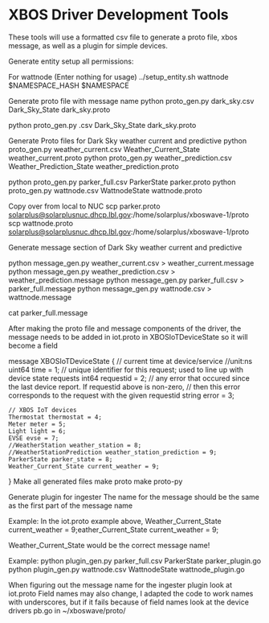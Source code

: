 # XBOS Driver Development Tools

These tools will use a formatted csv file to generate a proto file, xbos message, as well as a plugin for simple devices.

Generate entity setup all permissions:

For wattnode
(Enter nothing for usage)
../setup_entity.sh wattnode $NAMESPACE_HASH $NAMESPACE


Generate proto file with message name
python proto_gen.py dark_sky.csv Dark_Sky_State dark_sky.proto

python proto_gen.py .csv Dark_Sky_State dark_sky.proto

Generate Proto files for Dark Sky weather current and predictive
python proto_gen.py weather_current.csv Weather_Current_State weather_current.proto
python proto_gen.py weather_prediction.csv Weather_Prediction_State weather_prediction.proto

python proto_gen.py parker_full.csv ParkerState parker.proto
python proto_gen.py wattnode.csv WattnodeState wattnode.proto

Copy over from local to NUC
scp parker.proto solarplus@solarplusnuc.dhcp.lbl.gov:/home/solarplus/xboswave-1/proto
scp wattnode.proto solarplus@solarplusnuc.dhcp.lbl.gov:/home/solarplus/xboswave-1/proto

Generate message section of Dark Sky weather current and predictive

python message_gen.py weather_current.csv > weather_current.message
python message_gen.py weather_prediction.csv > weather_prediction.message
python message_gen.py parker_full.csv > parker_full.message 
python message_gen.py wattnode.csv > wattnode.message 


cat parker_full.message

After making the proto file and message components of the driver, the message needs to be added in iot.proto in  XBOSIoTDeviceState so it will become a field

message XBOSIoTDeviceState {
    // current time at device/service
    //unit:ns
    uint64 time = 1;
    // unique identifier for this request; used to line up with device state requests
    int64 requestid = 2;
    // any error that occured since the last device report. If requestid above is non-zero,
    // then this error corresponds to the request with the given requestid
    string error = 3;

    // XBOS IoT devices
    Thermostat thermostat = 4;
    Meter meter = 5;
    Light light = 6;
    EVSE evse = 7;
    //WeatherStation weather_station = 8;
    //WeatherStationPrediction weather_station_prediction = 9;
    ParkerState parker_state = 8;
    Weather_Current_State current_weather = 9;
}
Make all generated files
make proto
make proto-py

Generate plugin for ingester
The name for the message should be the same as the first part of the message name 

Example:
In the iot.proto example above,
Weather_Current_State current_weather = 9;eather_Current_State current_weather = 9; 

Weather_Current_State would be the correct message name!

Example:
python plugin_gen.py parker_full.csv ParkerState parker_plugin.go
python plugin_gen.py wattnode.csv WattnodeState wattnode_plugin.go

When figuring out the message name for the ingester plugin look at iot.proto
Field names may also change, I adapted the code to work names with underscores, but if it fails because of field names look at the device drivers pb.go in ~/xboswave/proto/

